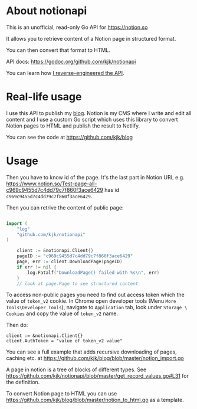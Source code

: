 # About notionapi

This is an unofficial, read-only Go API for https://notion.so

It allows you to retrieve content of a Notion page in structured format.

You can then convert that format to HTML.

API docs: https://godoc.org/github.com/kjk/notionapi

You can learn how [I reverse-engineered the API](https://blog.kowalczyk.info/article/88aee8f43620471aa9dbcad28368174c/how-i-reverse-engineered-notion-api.html).

# Real-life usage

I use this API to publish my [blog](https://blog.kowalczyk.info/). Notion is my CMS where I write and edit all content and I use a custom Go script which uses this library to convert Notion pages to HTML and publish the result to Netlify.

You can see the code at https://github.com/kjk/blog

# Usage

Then you have to know id of the page. It's the last part in Notion URL e.g. https://www.notion.so/Test-page-all-c969c9455d7c4dd79c7f860f3ace6429 has id `c969c9455d7c4dd79c7f860f3ace6429`.

Then you can retrive the content of public page:
```go

import (
    "log"
    "github.com/kjk/notionapi"
)

    client := &notionapi.Client{}
    pageID := "c969c9455d7c4dd79c7f860f3ace6429"
    page, err := client.DownloadPage(pageID)
    if err != nil {
        log.Fatalf("DownloadPage() failed with %s\n", err)
    }
    // look at page.Page to see structured content
```

To access non-public pages you need to find out access token which the value of `token_v2` cookie. In Chrome open developer tools (Menu `More Tools\Developer Tools`), navigate to `Application` tab, look under `Storage \ Cookies` and copy the value of `token_v2` name.

Then do:
```
client := &notionapi.Client{}
client.AuthToken = "value of token_v2 value"
```

You can see a full example that adds recursive downloading of pages, caching etc. at https://github.com/kjk/blog/blob/master/notion_import.go

A page in notion is a tree of blocks of different types. See https://github.com/kjk/notionapi/blob/master/get_record_values.go#L31 for the definition.

To convert Notion page to HTML you can use https://github.com/kjk/blog/blob/master/notion_to_html.go as a template.
